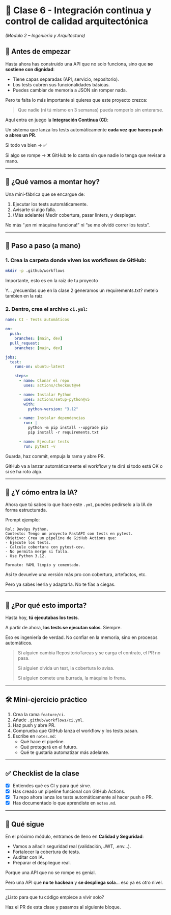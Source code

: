 # 🧠 Clase 6 - Integración continua y control de calidad arquitectónica

*(Módulo 2 – Ingeniería y Arquitectura)*

## 🧠 Antes de empezar

Hasta ahora has construido una API que no solo funciona, sino que **se sostiene con dignidad**:

- Tiene capas separadas (API, servicio, repositorio).
- Los tests cubren sus funcionalidades básicas.
- Puedes cambiar de memoria a JSON sin romper nada.

Pero te falta lo más importante si quieres que este proyecto crezca:

> Que nadie (ni tú mismo en 3 semanas) pueda romperlo sin enterarse.
> 

Aquí entra en juego la **Integración Continua (CI)**:

Un sistema que lanza los tests automáticamente **cada vez que haces push o abres un PR**.

Si todo va bien → ✅

Si algo se rompe → ❌ GitHub te lo canta sin que nadie lo tenga que revisar a mano.

---

## 🎯 ¿Qué vamos a montar hoy?

Una mini-fábrica que se encargue de:

1. Ejecutar los tests automáticamente.
2. Avisarte si algo falla.
3. (Más adelante) Medir cobertura, pasar linters, y desplegar.

No más “¡en mi máquina funciona!” ni “se me olvidó correr los tests”.

---

## 🧪 Paso a paso (a mano)

### 1. Crea la carpeta donde viven los workflows de GitHub:

```bash
mkdir -p .github/workflows

```
Importante, esto es en la raiz de tu proyecto

Y… ¿recuerdas que en la clase 2 generamos un requirements.txt? metelo tambien en la raiz

### 2. Dentro, crea el archivo `ci.yml`:

```yaml
name: CI - Tests automáticos

on:
  push:
    branches: [main, dev]
  pull_request:
    branches: [main, dev]

jobs:
  test:
    runs-on: ubuntu-latest

    steps:
      - name: Clonar el repo
        uses: actions/checkout@v4

      - name: Instalar Python
        uses: actions/setup-python@v5
        with:
          python-version: "3.12"

      - name: Instalar dependencias
        run: |
          python -m pip install --upgrade pip
          pip install -r requirements.txt

      - name: Ejecutar tests
        run: pytest -v

```

Guarda, haz commit, empuja la rama y abre PR.

GitHub va a lanzar automáticamente el workflow y te dirá si todo está OK o si se ha roto algo.

---

## 🤖 ¿Y cómo entra la IA?

Ahora que tú sabes lo que hace este `.yml`, puedes pedírselo a la IA de forma estructurada.

Prompt ejemplo:

```
Rol: DevOps Python.
Contexto: Tengo un proyecto FastAPI con tests en pytest.
Objetivo: Crea un pipeline de GitHub Actions que:
- Ejecute los tests.
- Calcule cobertura con pytest-cov.
- No permita merge si falla.
- Use Python 3.12.

Formato: YAML limpio y comentado.

```

Así te devuelve una versión más pro con cobertura, artefactos, etc.

Pero ya sabes leerla y adaptarla. No te fías a ciegas.

---

## 🧭 ¿Por qué esto importa?

Hasta hoy, **tú ejecutabas los tests**.

A partir de ahora, **los tests se ejecutan solos**. Siempre.

Eso es ingeniería de verdad. No confiar en la memoria, sino en procesos automáticos.

> Si alguien cambia RepositorioTareas y se carga el contrato, el PR no pasa.
> 
> 
> Si alguien olvida un test, la cobertura lo avisa.
> 
> Si alguien comete una burrada, la máquina lo frena.
> 

---

## 🛠️ Mini-ejercicio práctico

1. Crea la rama `feature/ci`.
2. Añade `.github/workflows/ci.yml`.
3. Haz push y abre PR.
4. Comprueba que GitHub lanza el workflow y los tests pasan.
5. Escribe en `notes.md`:
    - Qué hace el pipeline.
    - Qué protegerá en el futuro.
    - Qué te gustaría automatizar más adelante.

---

## ✅ Checklist de la clase

- [x]  Entiendes qué es CI y para qué sirve.
- [x]  Has creado un pipeline funcional con GitHub Actions.
- [x]  Tu repo ahora lanza los tests automáticamente al hacer push o PR.
- [x]  Has documentado lo que aprendiste en `notes.md`.

---

## 🌱 Qué sigue

En el próximo módulo, entramos de lleno en **Calidad y Seguridad**:

- Vamos a añadir seguridad real (validación, JWT, .env…).
- Fortalecer la cobertura de tests.
- Auditar con IA.
- Preparar el despliegue real.

Porque una API que no se rompe es genial.

Pero una API que **no te hackean** y **se despliega sola**... eso ya es otro nivel.

---

¿Listo para que tu código empiece a vivir solo?

Haz el PR de esta clase y pasamos al siguiente bloque.
